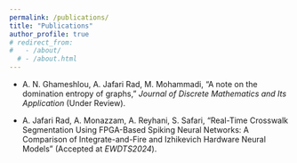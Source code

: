 ```yaml
---
permalink: /publications/
title: "Publications"
author_profile: true
# redirect_from: 
#   - /about/
  # - /about.html
---
```


- A. N. Ghameshlou, A. Jafari Rad, M. Mohammadi, “A note on the domination entropy of graphs,” *Journal of Discrete Mathematics and Its Application* (Under Review).  

- A. Jafari Rad, A. Monazzam, A. Reyhani, S. Safari, “Real-Time Crosswalk Segmentation Using FPGA-Based Spiking Neural Networks: A Comparison of Integrate-and-Fire and Izhikevich Hardware Neural Models” (Accepted at *EWDTS2024*).  

